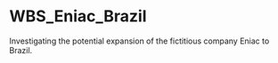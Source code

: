 # WBS_Eniac_Brazil
Investigating the potential expansion of the fictitious company Eniac to Brazil.
